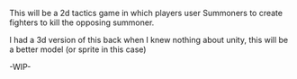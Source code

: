 This will be a 2d tactics game in which players user Summoners to create fighters to kill the opposing summoner.

I had a 3d version of this back when I knew nothing about unity, this will be a better model (or sprite in this case)

-WIP-
